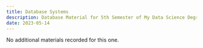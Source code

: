 ```yaml
---
title: Database Systems
description: Database Material for 5th Semester of My Data Science Degree
date: 2023-05-14
---
```


No additional materials recorded for this one.